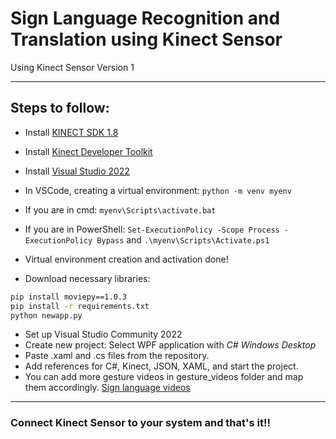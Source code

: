 # Sign Language Recognition and Translation using Kinect Sensor

Using Kinect Sensor Version 1 

---
## Steps to follow:

- Install [KINECT SDK 1.8](https://www.microsoft.com/en-in/download/details.aspx?id=40278)

- Install [Kinect Developer Toolkit](https://www.microsoft.com/en-us/download/details.aspx?id=40276)

- Install [Visual Studio 2022](https://visualstudio.microsoft.com/vs/community/)

- In VSCode, creating a virtual environment: 
    `python -m venv myenv`
- If you are in cmd: `myenv\Scripts\activate.bat`
- If you are in PowerShell: `Set-ExecutionPolicy -Scope Process -ExecutionPolicy Bypass` and `.\myenv\Scripts\Activate.ps1`
- Virtual environment creation and activation done! 
- Download necessary libraries:
```bash
pip install moviepy==1.0.3 
pip install -r requirements.txt
python newapp.py
```
- Set up Visual Studio Community 2022
- Create new project:
  Select WPF application with *C#* *Windows* *Desktop* 
- Paste .xaml and .cs files from the repository.
- Add references for C#, Kinect, JSON, XAML, and start the project.
- You can add more gesture videos in gesture_videos folder and map them accordingly.
[Sign language videos](https://www.signbsl.com/)
---
### Connect Kinect Sensor to your system and that's it!!

